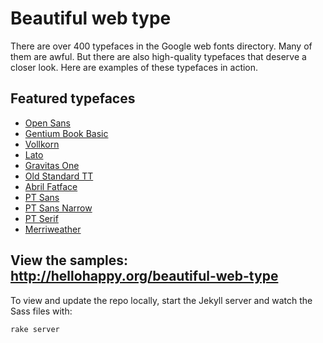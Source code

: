 # Beautiful web type

There are over 400 typefaces in the Google web fonts directory. Many of them are awful. But there are also high-quality typefaces that deserve a closer look. Here are examples of these typefaces in action.

## Featured typefaces

* [Open Sans](http://www.google.com/webfonts/specimen/Open+Sans)
* [Gentium Book Basic](http://www.google.com/webfonts/specimen/Gentium+Book+Basic)
* [Vollkorn](http://www.google.com/webfonts/specimen/Vollkorn)
* [Lato](http://www.google.com/webfonts/specimen/Lato)
* [Gravitas One](http://www.google.com/webfonts/specimen/Gravitas+One)
* [Old Standard TT](http://www.google.com/webfonts/specimen/Old+Standard+TT)
* [Abril Fatface](http://www.google.com/webfonts/specimen/Abril+Fatface)
* [PT Sans](http://www.google.com/webfonts/specimen/PT+Sans)
* [PT Sans Narrow](http://www.google.com/webfonts/specimen/PT+Sans+Narrow)
* [PT Serif](http://www.google.com/webfonts/specimen/PT+Serif)
* [Merriweather](http://www.google.com/webfonts/specimen/Merriweather)

## View the samples: http://hellohappy.org/beautiful-web-type

To view and update the repo locally, start the Jekyll server and watch the Sass files with:

    rake server

